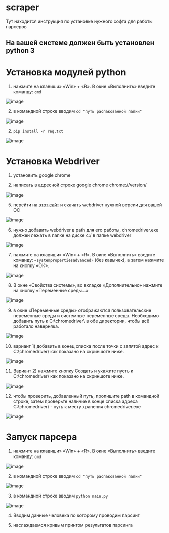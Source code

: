 # scraper
Тут находится инструкция по установке нужного софта для работы парсеров
## На вашей системе должен быть установлен python 3
# Установка модулей python
1) нажмите на клавиши» «Win» + «R». В окне «Выполнить» введите команду: ``` cmd ```

![image](https://user-images.githubusercontent.com/43270753/213953086-3c5a9301-370a-4863-b54c-fe13d18530a1.png)

2) в командной строке вводим ``` cd "путь распакованной папки" ```

![image](https://user-images.githubusercontent.com/43270753/213953198-4c1d0f33-9ed1-44bf-9427-fc9355adb513.png)

2) ``` pip install -r req.txt ```

![image](https://user-images.githubusercontent.com/43270753/213953430-96580ef4-65d2-4f0d-9ccf-9276400c68be.png)

# Установка Webdriver
1) установить google chrome

2) написать в адресной строке google chrome chrome://version/

![image](https://user-images.githubusercontent.com/43270753/213951790-6238475e-6202-47ab-bb42-c8db9219703c.png)
 
5) перейти на [этот сайт](sites.google.com/chromium.org/driver/downloads) и скачать webdriver нужной версии для вашей ОС
 
![image](https://user-images.githubusercontent.com/43270753/213951854-26b85a0d-5864-40f4-aa05-d00bfb09c7e9.png)

6) нужно добавить webdriver в path для его работы, chromedriver.exe должен лежать в папке на диске c:/ в папке webdriver

![image](https://user-images.githubusercontent.com/43270753/213952427-b3518be0-630b-4cf5-bb0a-2b2fd1794f4c.png)

7) нажмите на клавиши» «Win» + «R». В окне «Выполнить» введите команду: ``` «systempropertiesadvanced» ``` (без кавычек), а затем нажмите на кнопку «ОК».

![image](https://user-images.githubusercontent.com/43270753/213952578-649920c8-bed9-440d-a9b2-a4c50d76539b.png)

8) В окне «Свойства системы», во вкладке «Дополнительно» нажмите на кнопку «Переменные среды…»

![image](https://user-images.githubusercontent.com/43270753/213952582-fceb3ff0-3410-42c2-baa1-a293cd8bba18.png)

9) в окне «Переменные среды» отображаются пользовательские переменные среды и системные переменные среды. Необходимо добавить путь к  C:\chromedriver\ в обе директории, чтобы всё работало наверняка.

![image](https://user-images.githubusercontent.com/43270753/213952609-795ed98e-7918-4f98-912e-c8d2d7591fb4.png)

10) вариант 1) добавить в конец списка после точки с запятой адрес к C:\chromedriver\  как показано на скриншоте ниже.

![image](https://user-images.githubusercontent.com/43270753/213952667-089fc38e-0152-4690-9b03-9d4b7297b033.png)

11) Вариант 2) нажмите кнопку Создать и укажите пусть к C:\chromedriver\ как показано на скриншоте ниже.

![image](https://user-images.githubusercontent.com/43270753/213952699-7517cccd-b16f-4b4e-b741-88b5557b692f.png)

12) чтобы проверить, добавленный путь, пропишите path в командной строке, затем проверьте наличие в конце списка адреса C:\chromedriver\ - путь к месту хранения chromedriver.exe

![image](https://user-images.githubusercontent.com/43270753/213952740-726e8ff0-020f-464b-9929-dce0d71b7181.png)

# Запуск парсера
1) нажмите на клавиши» «Win» + «R». В окне «Выполнить» введите команду: ``` cmd ```

![image](https://user-images.githubusercontent.com/43270753/213953086-3c5a9301-370a-4863-b54c-fe13d18530a1.png)

2) в командной строке вводим ``` cd "путь распакованной папки" ```

![image](https://user-images.githubusercontent.com/43270753/213953198-4c1d0f33-9ed1-44bf-9427-fc9355adb513.png)

3) в командной строке вводим ``` python main.py ```

![image](https://user-images.githubusercontent.com/43270753/213953932-a8b64bb6-82c5-4953-b166-a21197ddc0d1.png)

4) Вводим данные человека по которому проводим парсинг

5) наслаждаемся кривым принтом результатов парсинга
